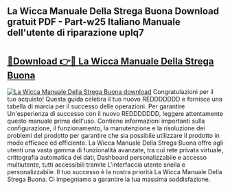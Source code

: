 ## La Wicca Manuale Della Strega Buona Download gratuit PDF - Part-w25 Italiano Manuale dell'utente di riparazione upIq7

# <h2><a href="http://dfd2h3n.blite.top/?on=La+Wicca+Manuale+Della+Strega+Buona">🔗Download 👉🔴 La Wicca Manuale Della Strega Buona</a></h2>

[![La Wicca Manuale Della Strega Buona download](https://i.imgur.com/lujVjoI.png)](http://dfd2h3n.blite.top/?on=La+Wicca+Manuale+Della+Strega+Buona)
Congratulazioni per il tuo acquisto! Questa guida celebra il tuo nuovo REDDDDDDD e fornisce una tabella di marcia per il successo delle operazioni. Per garantire Un'esperienza di successo con il nuovo REDDDDDDD, leggere attentamente questo manuale prima dell'uso. Contiene informazioni importanti sulla configurazione, il funzionamento, la manutenzione e la risoluzione dei problemi del prodotto per garantire che sia possibile utilizzare il prodotto in modo efficace ed efficiente. La Wicca Manuale Della Strega Buona offre agli utenti una vasta gamma di funzionalità avanzate, tra cui rete privata virtuale, crittografia automatica dei dati, Dashboard personalizzabile e accesso multiutente, tutti accessibili tramite L'interfaccia utente snella e personalizzabile. Il tuo successo è la nostra priorità La Wicca Manuale Della Strega Buona. Ci impegniamo a garantire la tua massima soddisfazione.
